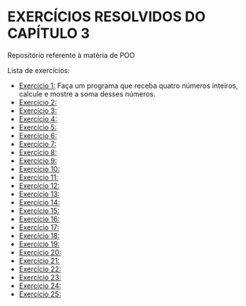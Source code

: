 # EXERCÍCIOS RESOLVIDOS DO CAPÍTULO 3
Repositório referente à matéria de POO

Lista de exercícios:
- [Exercício 1:](EXE01)
  Faça um programa que receba quatro números inteiros, calcule e mostre a soma desses números.
- [Exercício 2:](EXE02)
- [Exercício 3:](EXE03)
- [Exercício 4:](EXE04)
- [Exercício 5:](EXE05)
- [Exercício 6:](EXE06)
- [Exercício 7:](EXE07)
- [Exercício 8:](EXE08)
- [Exercício 9:](EXE09)
- [Exercício 10:](EXE10)
- [Exercício 11:](EXE11)
- [Exercício 12:](EXE12)
- [Exercício 13:](EXE13)
- [Exercício 14:](EXE14)
- [Exercício 15:](EXE15)
- [Exercício 16:](EXE16)
- [Exercício 17:](EXE17)
- [Exercício 18:](EXE18)
- [Exercício 19:](EXE19)
- [Exercício 20:](EXE20)
- [Exercício 21:](EXE21)
- [Exercício 22:](EXE22)
- [Exercício 23:](EXE23)
- [Exercício 24:](EXE24)
- [Exercício 25:](EXE25)

